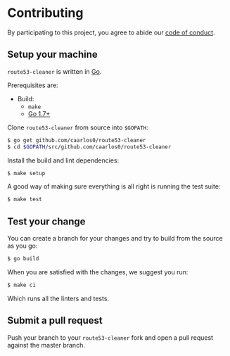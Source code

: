 # Contributing

By participating to this project, you agree to abide our [code of
conduct](/CODE_OF_CONDUCT.md).

## Setup your machine

`route53-cleaner` is written in [Go](https://golang.org/).

Prerequisites are:

* Build:
  * `make`
  * [Go 1.7+](http://golang.org/doc/install)

Clone `route53-cleaner` from source into `$GOPATH`:

```sh
$ go get github.com/caarlos0/route53-cleaner
$ cd $GOPATH/src/github.com/caarlos0/route53-cleaner
```

Install the build and lint dependencies:

``` sh
$ make setup
```

A good way of making sure everything is all right is running the test suite:

``` sh
$ make test
```

## Test your change

You can create a branch for your changes and try to build from the source as you go:

``` sh
$ go build
```

When you are satisfied with the changes, we suggest you run:

``` sh
$ make ci
```

Which runs all the linters and tests.

## Submit a pull request

Push your branch to your `route53-cleaner` fork and open a pull request against the
master branch.
